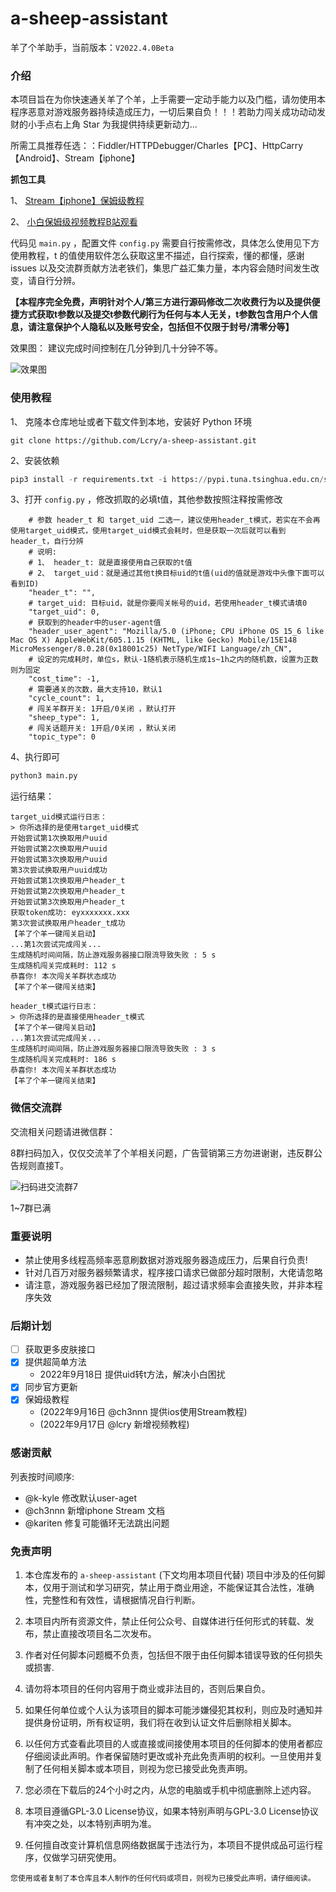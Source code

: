 # a-sheep-assistant
羊了个羊助手，当前版本：`V2022.4.0Beta`

### 介绍

本项目旨在为你快速通关羊了个羊，上手需要一定动手能力以及门槛，请勿使用本程序恶意对游戏服务器持续造成压力，一切后果自负！！！若助力闯关成功动动发财的小手点右上角 Star 为我提供持续更新动力...

所需工具推荐任选：：Fiddler/HTTPDebugger/Charles【PC】、HttpCarry【Android】、Stream【iphone】

**抓包工具**

1、 [Stream【iphone】保姆级教程](docs/stream.md)

2、 [小白保姆级视频教程B站观看](https://www.bilibili.com/video/BV1hB4y1E7G3)


代码见 `main.py` ，配置文件 `config.py` 需要自行按需修改，具体怎么使用见下方使用教程，t 的值使用软件怎么获取这里不描述，自行探索，懂的都懂，感谢 issues 以及交流群贡献方法老铁们，集思广益汇集力量，本内容会随时间发生改变，请自行分辨。

**【本程序完全免费，声明针对个人/第三方进行源码修改二次收费行为以及提供便捷方式获取t参数以及提交t参数代刷行为任何与本人无关，t参数包含用户个人信息，请注意保护个人隐私以及账号安全，包括但不仅限于封号/清零分等】**

效果图： 建议完成时间控制在几分钟到几十分钟不等。

![效果图](./preview1.png)


### 使用教程
1、 克隆本仓库地址或者下载文件到本地，安装好 Python 环境
```shell
git clone https://github.com/Lcry/a-sheep-assistant.git
```
2、安装依赖
```python
pip3 install -r requirements.txt -i https://pypi.tuna.tsinghua.edu.cn/simple
```

3、打开 `config.py` ，修改抓取的必填t值，其他参数按照注释按需修改
```shell
    # 参数 header_t 和 target_uid 二选一，建议使用header_t模式，若实在不会再使用target_uid模式，使用target_uid模式会耗时，但是获取一次后就可以看到header_t，自行分辨
    # 说明: 
    # 1、 header_t: 就是直接使用自己获取的t值
    # 2、 target_uid：就是通过其他t换目标uid的t值(uid的值就是游戏中头像下面可以看到ID)
    "header_t": "",
    # target_uid: 目标uid，就是你要闯关帐号的uid，若使用header_t模式请填0
    "target_uid": 0,
    # 获取到的header中的user-agent值
    "header_user_agent": "Mozilla/5.0 (iPhone; CPU iPhone OS 15_6 like Mac OS X) AppleWebKit/605.1.15 (KHTML, like Gecko) Mobile/15E148 MicroMessenger/8.0.28(0x18001c25) NetType/WIFI Language/zh_CN",
    # 设定的完成耗时，单位s，默认-1随机表示随机生成1s~1h之内的随机数，设置为正数则为固定
    "cost_time": -1,
    # 需要通关的次数，最大支持10，默认1
    "cycle_count": 1,
    # 闯关羊群开关: 1开启/0关闭 ，默认打开
    "sheep_type": 1,
    # 闯关话题开关: 1开启/0关闭 ，默认关闭
    "topic_type": 0
```

4、执行即可
```python
python3 main.py
```
运行结果：

```shell
target_uid模式运行日志：
> 你所选择的是使用target_uid模式
开始尝试第1次换取用户uuid
开始尝试第2次换取用户uuid
开始尝试第3次换取用户uuid
第3次尝试换取用户uuid成功
开始尝试第1次换取用户header_t
开始尝试第2次换取用户header_t
开始尝试第3次换取用户header_t
获取token成功: eyxxxxxxx.xxx
第3次尝试换取用户header_t成功
【羊了个羊一键闯关启动】
...第1次尝试完成闯关...
生成随机时间间隔，防止游戏服务器接口限流导致失败 : 5 s
生成随机闯关完成耗时: 112 s
恭喜你! 本次闯关羊群状态成功
【羊了个羊一键闯关结束】
```

```shell
header_t模式运行日志：
> 你所选择的是直接使用header_t模式
【羊了个羊一键闯关启动】
...第1次尝试完成闯关...
生成随机时间间隔，防止游戏服务器接口限流导致失败 : 3 s
生成随机闯关完成耗时: 186 s
恭喜你! 本次闯关羊群状态成功
【羊了个羊一键闯关结束】
```

### 微信交流群
交流相关问题请进微信群：

8群扫码加入，仅仅交流羊了个羊相关问题，广告营销第三方勿进谢谢，违反群公告规则直接T。

![扫码进交流群7](./weixinGroup8.png)

1~7群已满

### 重要说明

- 禁止使用多线程高频率恶意刷数据对游戏服务器造成压力，后果自行负责!
- 针对几百万对服务器频繁请求，程序接口请求已做部分超时限制，大佬请忽略
- 请注意，游戏服务器已经加了限流限制，超过请求频率会直接失败，并非本程序失效

### 后期计划

- [ ] 获取更多皮肤接口
- [X] 提供超简单方法
  - 2022年9月18日 提供uid转t方法，解决小白困扰
- [X] 同步官方更新
- [X] 保姆级教程
  - (2022年9月16日 @ch3nnn 提供ios使用Stream教程)
  - (2022年9月17日 @lcry 新增视频教程)

### 感谢贡献

列表按时间顺序: 
- @k-kyle 修改默认user-aget
- @ch3nnn 新增iphone Stream 文档
- @kariten 修复可能循环无法跳出问题




### 免责声明

1. 本仓库发布的 `a-sheep-assistant` (下文均用本项目代替) 项目中涉及的任何脚本，仅用于测试和学习研究，禁止用于商业用途，不能保证其合法性，准确性，完整性和有效性，请根据情况自行判断。

2. 本项目内所有资源文件，禁止任何公众号、自媒体进行任何形式的转载、发布，禁止直接改项目名二次发布。

3. 作者对任何脚本问题概不负责，包括但不限于由任何脚本错误导致的任何损失或损害.

4. 请勿将本项目的任何内容用于商业或非法目的，否则后果自负。

5. 如果任何单位或个人认为该项目的脚本可能涉嫌侵犯其权利，则应及时通知并提供身份证明，所有权证明，我们将在收到认证文件后删除相关脚本。

6. 以任何方式查看此项目的人或直接或间接使用本项目的任何脚本的使用者都应仔细阅读此声明。作者保留随时更改或补充此免责声明的权利。一旦使用并复制了任何相关脚本或本项目，则视为您已接受此免责声明。

7. 您必须在下载后的24个小时之内，从您的电脑或手机中彻底删除上述内容。

8. 本项目遵循GPL-3.0 License协议，如果本特别声明与GPL-3.0 License协议有冲突之处，以本特别声明为准。

9. 任何擅自改变计算机信息网络数据属于违法行为，本项目不提供成品可运行程序，仅做学习研究使用。

`您使用或者复制了本仓库且本人制作的任何代码或项目，则视为已接受此声明，请仔细阅读。`
